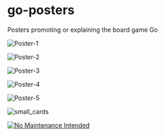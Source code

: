# go-posters
Posters promoting or explaining the board game Go

![Poster-1](https://fireproof.github.com/images/posters/poster-1.png)

![Poster-2](https://fireproof.github.com/images/posters/BandW_go_poster-1.png)

![Poster-3](https://fireproof.github.io/images/posters/9x9_poster.png)

![Poster-4](https://fireproof.github.com/images/posters/RWB.png)

![Poster-5](https://fireproof.github.com/images/posters/go-poster-greyscale.png)

![small\_cards](https://fireproof.github.com/images/small_cards/business-card-front.png)

[![No Maintenance Intended](http://unmaintained.tech/badge.svg)](http://unmaintained.tech/)